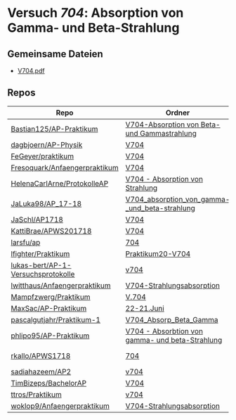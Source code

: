 # Versuch *704*: Absorption von Gamma- und Beta-Strahlung

## Gemeinsame Dateien
- [V704.pdf](https://docs.google.com/viewer?url=https://raw.githubusercontent.com/Bastian125/AP-Praktikum/master/V704-Absorption%20von%20Beta-%20und%20Gammastrahlung/V704.pdf)

## Repos

|                                      Repo                                      |                                                                              Ordner                                                                               |                                                                                                                       PDFs                                                                                                                        |
|--------------------------------------------------------------------------------|-------------------------------------------------------------------------------------------------------------------------------------------------------------------|---------------------------------------------------------------------------------------------------------------------------------------------------------------------------------------------------------------------------------------------------|
|[Bastian125/AP-Praktikum](../repo/Bastian125/AP-Praktikum)                      |[V704-Absorption von Beta- und Gammastrahlung](https://github.com/Bastian125/AP-Praktikum/tree/master/V704-Absorption%20von%20Beta-%20und%20Gammastrahlung)        |–                                                                                                                                                                                                                                                  |
|[dagbjoern/AP-Physik](../repo/dagbjoern/AP-Physik)                              |[V704](https://github.com/dagbjoern/AP-Physik/tree/master/V704)                                                                                                    |–                                                                                                                                                                                                                                                  |
|[FeGeyer/praktikum](../repo/FeGeyer/praktikum)                                  |[V704](https://github.com/FeGeyer/praktikum/tree/master/4_Semester/V704)                                                                                           |[V704.pdf](https://docs.google.com/viewer?url=https://raw.githubusercontent.com/FeGeyer/praktikum/master/4_Semester/PDF-Dateien/V704.pdf)                                                                                                          |
|[Fresoquark/Anfaengerpraktikum](../repo/Fresoquark/Anfaengerpraktikum)          |[V704](https://github.com/Fresoquark/Anfaengerpraktikum/tree/master/V704)                                                                                          |[main.pdf](https://docs.google.com/viewer?url=https://raw.githubusercontent.com/NicoWeio/awesome-ap-pdfs/main/Fresoquark%E2%88%95Anfaengerpraktikum/704/main.pdf) \*                                                                               |
|[HelenaCarlArne/ProtokolleAP](../repo/HelenaCarlArne/ProtokolleAP)              |[V704 - Absorption  von Strahlung](https://github.com/HelenaCarlArne/ProtokolleAP/tree/master/V704%20-%20Absorption%20%20von%20Strahlung)                          |[Abgabe.pdf](https://docs.google.com/viewer?url=https://raw.githubusercontent.com/NicoWeio/awesome-ap-pdfs/main/HelenaCarlArne%E2%88%95ProtokolleAP/704/Abgabe.pdf) \*                                                                             |
|[JaLuka98/AP_17-18](../repo/JaLuka98/AP_17-18)                                  |[V704_absorption_von_gamma-_und_beta-strahlung](https://github.com/JaLuka98/AP_17-18/tree/master/V704_absorption_von_gamma-_und_beta-strahlung)                    |–                                                                                                                                                                                                                                                  |
|[JaSchl/AP1718](../repo/JaSchl/AP1718)                                          |[V704](https://github.com/JaSchl/AP1718/tree/master/V704)                                                                                                          |[V704.pdf](https://docs.google.com/viewer?url=https://raw.githubusercontent.com/JaSchl/AP1718/master/V704/V704.pdf)                                                                                                                                |
|[KattiBrae/APWS201718](../repo/KattiBrae/APWS201718)                            |[V704](https://github.com/KattiBrae/APWS201718/tree/master/AP2/V704)                                                                                               |–                                                                                                                                                                                                                                                  |
|[larsfu/ap](../repo/larsfu/ap)                                                  |[704](https://github.com/larsfu/ap/tree/master/704)                                                                                                                |[main.pdf](https://docs.google.com/viewer?url=https://raw.githubusercontent.com/NicoWeio/awesome-ap-pdfs/main/larsfu%E2%88%95ap/704/main.pdf) \*                                                                                                   |
|[lfighter/Praktikum](../repo/lfighter/Praktikum)                                |[Praktikum20-V704](https://github.com/lfighter/Praktikum/tree/master/Praktikum20-V704)                                                                             |–                                                                                                                                                                                                                                                  |
|[lukas-bert/AP-1-Versuchsprotokolle](../repo/lukas-bert/AP-1-Versuchsprotokolle)|[v704](https://github.com/lukas-bert/AP-1-Versuchsprotokolle/tree/main/v704)                                                                                       |–                                                                                                                                                                                                                                                  |
|[lwitthaus/Anfaengerpraktikum](../repo/lwitthaus/Anfaengerpraktikum)            |[V704-Strahlungsabsorption](https://github.com/lwitthaus/Anfaengerpraktikum/tree/master/V704-Strahlungsabsorption)                                                 |–                                                                                                                                                                                                                                                  |
|[Mampfzwerg/Praktikum](../repo/Mampfzwerg/Praktikum)                            |[V.704](https://github.com/Mampfzwerg/Praktikum/tree/master/V.704)                                                                                                 |[main.pdf](https://docs.google.com/viewer?url=https://raw.githubusercontent.com/Mampfzwerg/Praktikum/master/V.704/latex-template/main.pdf)                                                                                                         |
|[MaxSac/AP-Praktikum](../repo/MaxSac/AP-Praktikum)                              |[22-21.Juni](https://github.com/MaxSac/AP-Praktikum/tree/master/22-21.Juni)                                                                                        |–                                                                                                                                                                                                                                                  |
|[pascalgutjahr/Praktikum-1](../repo/pascalgutjahr/Praktikum-1)                  |[V704_Absorp_Beta_Gamma](https://github.com/pascalgutjahr/Praktikum-1/tree/master/V704_Absorp_Beta_Gamma)                                                          |–                                                                                                                                                                                                                                                  |
|[phlipo95/AP-Praktikum](../repo/phlipo95/AP-Praktikum)                          |[V704 - Absorbtion von gamma- und beta-Strahlung](https://github.com/phlipo95/AP-Praktikum/tree/master/V704%20-%20Absorbtion%20von%20gamma-%20und%20beta-Strahlung)|–                                                                                                                                                                                                                                                  |
|[rkallo/APWS1718](../repo/rkallo/APWS1718)                                      |[704](https://github.com/rkallo/APWS1718/tree/master/704)                                                                                                          |[main.pdf](https://docs.google.com/viewer?url=https://raw.githubusercontent.com/rkallo/APWS1718/master/704/main.pdf)<br/>[main704.pdf](https://docs.google.com/viewer?url=https://raw.githubusercontent.com/rkallo/APWS1718/master/704/main704.pdf)|
|[sadiahazeem/AP2](../repo/sadiahazeem/AP2)                                      |[v704](https://github.com/sadiahazeem/AP2/tree/main/Gammarino/latex-template/v704)                                                                                 |–                                                                                                                                                                                                                                                  |
|[TimBizeps/BachelorAP](../repo/TimBizeps/BachelorAP)                            |[V704](https://github.com/TimBizeps/BachelorAP/tree/master/V704)                                                                                                   |[V704_3.pdf](https://docs.google.com/viewer?url=https://raw.githubusercontent.com/TimBizeps/BachelorAP/master/V704/V704_3.pdf)                                                                                                                     |
|[ttros/Praktikum](../repo/ttros/Praktikum)                                      |[v704](https://github.com/ttros/Praktikum/tree/main/Protokolle/v704)                                                                                               |–                                                                                                                                                                                                                                                  |
|[woklop9/Anfaengerpraktikum](../repo/woklop9/Anfaengerpraktikum)                |[V704-Strahlungsabsorption](https://github.com/lwitthaus/Anfaengerpraktikum/tree/master/V704-Strahlungsabsorption)                                                 |[main.pdf](https://docs.google.com/viewer?url=https://raw.githubusercontent.com/NicoWeio/awesome-ap-pdfs/main/woklop9%E2%88%95Anfaengerpraktikum/704/main.pdf) \*                                                                                  |
